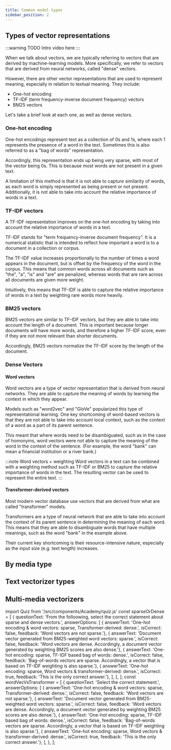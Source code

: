 ```yaml
---
title: Common model types
sidebar_position: 2
---
```


## <i class="fa-solid fa-square-chevron-right"></i> Types of vector representations

:::warning TODO
Intro video here
:::

When we talk about vectors, we are typically referring to vectors that are derived by machine-learning models. More specifically, we refer to vectors that are derived from neural networks, called "dense" vectors.

However, there are other vector representations that are used to represent meaning, especially in relation to textual meaning. They include:

- One-hot encoding
- TF-IDF (term frequency-inverse document frequency) vectors
- BM25 vectors

Let's take a brief look at each one, as well as dense vectors.

### One-hot encoding

One-hot encodings represent text as a collection of 0s and 1s, where each 1 represents the presence of a word in the text. Sometimes this is also referred to as a "bag of words" representation.

Accordingly, this representation ends up being very sparse, with most of the vector being 0s. This is because most words are not present in a given text.

A limitation of this method is that it is not able to capture similarity of words, as each word is simply represented as being present or not present. Additionally, it is not able to take into account the relative importance of words in a text.

### TF-IDF vectors

A TF-IDF representation improves on the one-hot encoding by taking into account the relative importance of words in a text.

TF-IDF stands for "term frequency-inverse document frequency". It is a numerical statistic that is intended to reflect how important a word is to a document in a collection or corpus.

The TF-IDF value increases proportionally to the number of times a word appears in the document, but is offset by the frequency of the word in the corpus. This means that common words across all documents such as "the", "a", "is" and "are" are penalized, whereas words that are rare across all documents are given more weight.

Intuitively, this means that TF-IDF is able to capture the relative importance of words in a text by weighting rare words more heavily.

### BM25 vectors

BM25 vectors are similar to TF-IDF vectors, but they are able to take into account the length of a document. This is important because longer documents will have more words, and therefore a higher TF-IDF score, even if they are not more relevant than shorter documents.

Accordingly, BM25 vectors normalize the TF-IDF score by the length of the document.

### Dense Vectors

#### Word vectors

Word vectors are a type of vector representation that is derived from neural networks. They are able to capture the meaning of words by learning the context in which they appear.

Models such as "word2vec" and "GloVe" popularized this type of representational learning. One key shortcoming of word-based vectors is that they are not able to take into account local context, such as the context of a word as a part of its parent sentence.

This meant that where words need to be disambiguated, such as in the case of homonyms, word vectors were not able to capture the meaning of the word in the context of the sentence. (For example, the word "bank" can mean a financial institution or a river bank.)

:::note Word vectors + weighting
Word vectors in a text can be combined with a weighting method such as TF-IDF or BM25 to capture the relative importance of words in the text. The resulting vector can be used to represent the entire text.
:::

#### Transformer-derived vectors

Most modern vector database use vectors that are derived from what are called "transformer" models.

Transformers are a type of neural network that are able to take into account the context of its parent sentence in determining the meaning of each word. This means that they are able to disambiguate words that have multiple meanings, such as the word "bank" in the example above.

Their current key shortcoming is their resource-intensive nature, especially as the input size (e.g. text length) increases.

<Quiz questions={sparseOrDense} />

<Quiz questions={wordVecVsTransformer} />

## <i class="fa-solid fa-square-chevron-right"></i> By media type

## <i class="fa-solid fa-square-chevron-right"></i> Text vectorizer types

## <i class="fa-solid fa-square-chevron-right"></i> Multi-media vectorizers

import Quiz from '/src/components/Academy/quiz.js'
const sparseOrDense = [
  {
    questionText: 'From the folloowing, select the correct statement about sparse and dense vectors.',
    answerOptions: [
      { answerText: 'One-hot encoding & word vectors: sparse, Transformer-derived: dense.', isCorrect: false, feedback: 'Word vectors are not sparse.'},
      { answerText: 'Document vector generated from BM25-weighted word vectors: sparse.', isCorrect: false, feedback: 'Word vectors are dense. Accordingly, a document vector generated by weighting BM25 scores are also dense.'},
      { answerText: 'One-hot encoding: sparse, TF-IDF based bag of words: dense.', isCorrect: false, feedback: 'Bag-of-words vectors are sparse. Accordingly, a vector that is based on TF-IDF weighting is also sparse.'},
      { answerText: 'One-hot encoding: sparse, Word vectors & transformer-derived: dense.', isCorrect: true, feedback: 'This is the only correct answer.'},
    ],
  },
];
const wordVecVsTransformer = [
  {
    questionText: 'Select the correct statement.',
    answerOptions: [
      { answerText: 'One-hot encoding & word vectors: sparse, Transformer-derived: dense.', isCorrect: false, feedback: 'Word vectors are not sparse.'},
      { answerText: 'Document vector generated from BM25-weighted word vectors: sparse.', isCorrect: false, feedback: 'Word vectors are dense. Accordingly, a document vector generated by weighting BM25 scores are also dense.'},
      { answerText: 'One-hot encoding: sparse, TF-IDF based bag of words: dense.', isCorrect: false, feedback: 'Bag-of-words vectors are sparse. Accordingly, a vector that is based on TF-IDF weighting is also sparse.'},
      { answerText: 'One-hot encoding: sparse, Word vectors & transformer-derived: dense.', isCorrect: true, feedback: 'This is the only correct answer.'},
    ],
  },
];